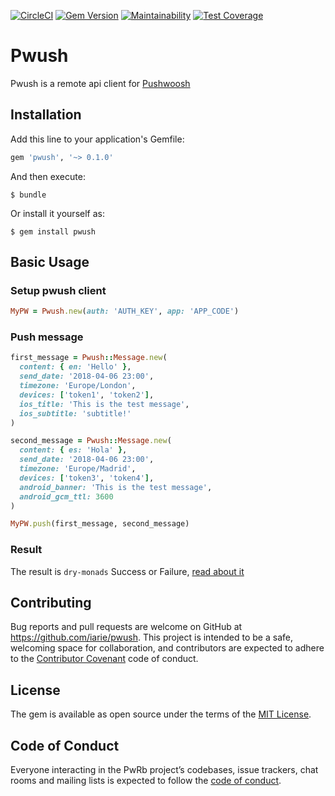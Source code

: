 [![CircleCI](https://circleci.com/gh/iarie/pwush/tree/master.svg?style=shield)](https://circleci.com/gh/iarie/pwush/tree/master)
[![Gem Version](https://badge.fury.io/rb/pwush.svg)](https://badge.fury.io/rb/pwush)
[![Maintainability](https://api.codeclimate.com/v1/badges/d1887381dee84e26e860/maintainability)](https://codeclimate.com/github/iarie/pwush/maintainability)
[![Test Coverage](https://api.codeclimate.com/v1/badges/d1887381dee84e26e860/test_coverage)](https://codeclimate.com/github/iarie/pwush/test_coverage)

# Pwush

Pwush is a remote api client for [Pushwoosh](https://www.pushwoosh.com/v1.0/reference)

## Installation

Add this line to your application's Gemfile:

```ruby
gem 'pwush', '~> 0.1.0'
```

And then execute:

    $ bundle

Or install it yourself as:

    $ gem install pwush

## Basic Usage

### Setup pwush client
```ruby
MyPW = Pwush.new(auth: 'AUTH_KEY', app: 'APP_CODE')
```
### Push message
```ruby
first_message = Pwush::Message.new(
  content: { en: 'Hello' },
  send_date: '2018-04-06 23:00',
  timezone: 'Europe/London',
  devices: ['token1', 'token2'],
  ios_title: 'This is the test message',
  ios_subtitle: 'subtitle!'
)

second_message = Pwush::Message.new(
  content: { es: 'Hola' },
  send_date: '2018-04-06 23:00',
  timezone: 'Europe/Madrid',
  devices: ['token3', 'token4'],
  android_banner: 'This is the test message',
  android_gcm_ttl: 3600
)

MyPW.push(first_message, second_message)
```

### Result
The result is `dry-monads` Success or Failure, [read about it](http://dry-rb.org/gems/dry-monads/result/)

## Contributing

Bug reports and pull requests are welcome on GitHub at https://github.com/iarie/pwush. This project is intended to be a safe, welcoming space for collaboration, and contributors are expected to adhere to the [Contributor Covenant](http://contributor-covenant.org) code of conduct.

## License

The gem is available as open source under the terms of the [MIT License](https://opensource.org/licenses/MIT).

## Code of Conduct

Everyone interacting in the PwRb project’s codebases, issue trackers, chat rooms and mailing lists is expected to follow the [code of conduct](https://github.com/iarie/pwush/blob/master/CODE_OF_CONDUCT.md).
